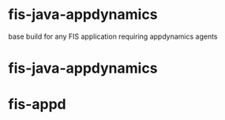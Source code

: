 # fis-java-appdynamics
base build for any FIS application requiring appdynamics agents
# fis-java-appdynamics
# fis-appd
